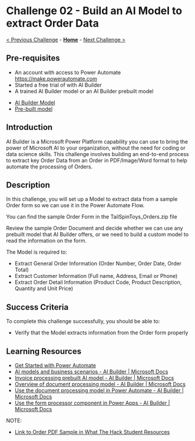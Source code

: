 # Challenge 02 - Build an AI Model to extract Order Data

[< Previous Challenge](./Challenge-01.md) - **[Home](../README.md)** - [Next Challenge >](./Challenge-03.md)

## Pre-requisites

- An account with access to Power Automate https://make.powerautomate.com
- Started a free trial of with AI Builder
- A trained AI Builder model or an AI Builder prebuilt model
* [AI Builder Model](https://docs.microsoft.com/en-us/ai-builder/build-model)
* [Pre-built model](https://docs.microsoft.com/en-us/ai-builder/prebuilt-overview)

## Introduction

AI Builder is a Microsoft Power Platform capability you can use to bring the power of Microsoft AI to your organization, without the need for coding or data science skills. This challenge involves building an end-to-end process to extract key Order Data from an Order in PDF/Image/Word format to help automate the processing of Orders. 

## Description

In this challenge, you will set up a Model to extract data from a sample Order form so we can use it in the Power Automate Flow.

You can find the sample Order Form in the TailSpinToys_Orders.zip file

Review the sample Order Document and decide whether we can use any prebuilt model that AI Builder offers, or we need to build a custom model to read the information on the form.

The Model is required to:
- Extract General Order Information (Order Number, Order Date, Order Total)
- Extract Customer Information (Full name, Address, Email or Phone)
- Extract Order Detail Information (Product Code, Product Description, Quantity and Unit Price)

## Success Criteria

To complete this challenge successfully, you should be able to:
- Verify that the Model extracts information from the Order form properly

## Learning Resources

* [Get Started with Power Automate](https://docs.microsoft.com/en-us/learn/modules/get-started-flows/)
* [AI models and business scenarios - AI Builder | Microsoft Docs](https://docs.microsoft.com/en-us/ai-builder/model-types)
* [Invoice processing prebuilt AI model - AI Builder | Microsoft Docs](https://docs.microsoft.com/en-us/ai-builder/prebuilt-invoice-processing)
* [Overview of document processing model - AI Builder | Microsoft Docs](https://docs.microsoft.com/en-us/ai-builder/form-processing-model-overview)
* [Use the document processing model in Power Automate - AI Builder | Microsoft Docs](https://docs.microsoft.com/en-us/ai-builder/form-processing-model-in-flow)
* [Use the form processor component in Power Apps - AI Builder | Microsoft Docs](https://docs.microsoft.com/en-us/ai-builder/form-processor-component-in-powerapps)

NOTE:

* [Link to Order PDF Sample in What The Hack Student Resources](https://github.com/tadthompson/WhatTheHack/blob/xxx-PowerPlatformBasic/xxx-PowerPlatformBasic/Student/Resources/TailspinToysBaseApp_20221202.zip)

